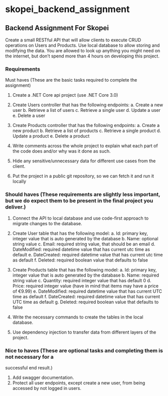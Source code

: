 # skopei_backend_assignment
## Backend Assignment For Skopei

Create a small RESTful API that will allow clients to execute CRUD operations on Users and
Products. Use local database to allow storing and modifying the data. You are allowed to look
up anything you might need on the internet, but don’t spend more than 4 hours on developing
this project.

### Requirements
Must haves (These are the basic tasks required to complete the assignment)
1. Create a .NET Core api project (use .NET Core 3.0)

2. Create Users controller that has the following endpoints:
a. Create a new user
b. Retrieve a list of users
c. Retrieve a single user
d. Update a user
e. Delete a user


3. Create Products controller that has the following endpoints:
a. Create a new product
b. Retrieve a list of products
c. Retrieve a single product
d. Update a product
e. Delete a product


4. Write comments across the whole project to explain what each part of the code does and/or
why was it done as such.

5. Hide any sensitive/unnecessary data for different use cases from the client.

6. Put the project in a public git repository, so we can fetch it and run it locally

### Should haves (These requirements are slightly less important, but we do expect them to be present in the final project you deliver.)

1. Connect the API to local database and use code-first approach to migrate changes to the
database.

2. Create User table that has the following model:
a. Id: primary key, integer value that is auto generated by the database
b. Name: optional string value
c. Email: required string value, that should be an email
d. DateModified: required datetime value that has current utc time as default
e. DateCreated: required datetime value that has current utc time as default
f. Deleted: required boolean value that defaults to false

3. Create Products table that has the following model:
a. Id: primary key, integer value that is auto generated by the database
b. Name: required string value
c. Quantity: required integer value that has default 0
d. Price: required integer value (have in mind that items may have a price of €9.99)
e. DateModified: required datetime value that has current UTC time as default
f. DateCreated: required datetime value that has current UTC time as default
g. Deleted: required boolean value that defaults to false

4. Write the necessary commands to create the tables in the local database.

5. Use dependency injection to transfer data from different layers of the project.

### Nice to haves (These are optional tasks and completing them is not necessary for a
successful end result.)
1. Add swagger documentation.
2. Protect all user endpoints, except create a new user, from being accessed by not logged in
users.

